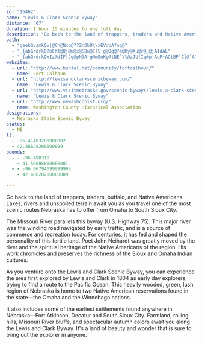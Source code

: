 ```yaml
---
id: "16462"
name: "Lewis & Clark Scenic Byway"
distance: "67"
duration: 1 hour 15 minutes to one full day
description: "Go back to the land of trappers, traders and Native Americans. Lakes, rivers and unspoiled terrain await you as you travel one of the most scenic routes Nebraska has to offer. "
path:
  - "geebGvzmkQv|@Cn@Nxb@??ZnDbU\\xEVdbA?ng@"
  - "_{abGrdrkQ?bCKt@Qj@w@x@SDu@E[S]g@Oq@?e@Hy@Xu@r@_@jAIdAL"
  - "_{abGrdrkQxIz@dIF|Jg@pN}Arg@mEnKg@tNE`\\@zJU|Iq@p|AqP~ACtBP`Cl@`A^jBjA|A~AxE`GzElDJEb~Avy@vNdInMtGtvH|_EbQbKjMbInEhDlB|AfElEfIbK|CrClDfC|CdBhCfAxDbAbALpcBhIvCDbEWbFu@xBm@h_@mM~EmA`C]reCuQ`E]hIcBte@iMhF{BhBqAfByAhDyD|UyZdCyBvBeA~CgA`BYzIQrzA_@dYFzAcGFmABqFRcJt@aHh@kCtQom@pDsI~@_BfDmEbDmCdEaChNyGbDyBnBmBpBeC|F{I|AoBnCsCvDkCfe@cWhEyCnAeAzBiCpEgHneCieEpPoXvCyDxBuBrCsBfDeBvGeBfY{EhDeAnCkAjnA}o@hXiNvA_@`Dg@tf@q@hAK~Bm@fBs@fEyCp`@}]`EgDbB_AxEmB|Cy@lTmEhHgBbFqBnEgCzB_B`DsCnAuAfDeEtBaDlCmFnAwClBiFtA_F|@eEx@}Ex@eHrBuTh@{CnBoHr@sBhBsDbAgBxDeFbYk\\fEqFdt@udAnHaJfIuGrBwArFyCfoAaj@zGyCpEmCz`@sZlLqJlb@a\\nE_EzHoIrw@c}@jHaIrEeE|GuE|TsLvEeDb_@sZdGqGnEiGzByDbF}JxQk_@~AqChDoF`aBmtBfFmF~M{IvFgEjEgExIeKlCoB|BeA~Bm@|AQb{@G|GCfBOxAi@nCgBrDoFzEeInBsC|A_Bt@g@rDkBnAa@vB]hBKdd@I`Fq@bC{@dAk@x@e@jDmCxSaXhAmArCgCrDuBhCiAdb@iLbNeDxEu@pIcAfFa@l}@aHdLgBbFeAbEkAdb@aN~HoCfWaItDy@xFw@nIo@dZW|{@WbT\\nRdAbh@|DpI|@bSlDjLdB|gAzJhDLfzDJtcH]fGGrGm@vEw@zEkAxDuAhH_DjWoMxNoIvKaH|FyCzJ_DrDs@lEk@bv@gE|VRleBvB|fAHpkAAfIF~{AfFzNPf`Fk@hEY|Do@rEeBxBsAlB}AfZyS`G}Bt@g@~UsP~m@oc@vFsDfFmCjL_EvGqCfE{BdZoQzHeDp{Aof@hFeAvG_@hyAj@hU@dGe@hEo@fFsAbEyA`EmB|FmDrBcBrFiFrdAsoApGgH|GuG`JgHlE_DtPgJbFsB`NyE|eAqXjl@cKlFqAnB{@bBeAdB_BnFmGta@si@bEgGnBgD|B_FrFoOpEgOX[f@aBp@qAd@k@dGmEtBs@hCAr@ObHAnL@^NrDC?iIIg@Bse@De@HmH|CETMbACzl@DzAMjDm@|CeAnCcBbAu@jBqBpDsF`m@y~AvGeUtLqc@t@wBzGwNzBuG|Pqo@tBiJ^{B`Ekb@~BcSfGmm@f@mDd@aCx@cDhAiDnAqCx@sA"
websites:
  - url: "http://www.huntel.net/community/fortcalhoun/"
    name: Fort Calhoun
  - url: "http://lewisandclarkscenicbyway.com/"
    name: "Lewis & Clark Scenic Byway"
  - url: "http://www.visitnebraska.gov/scenic-byways/lewis-a-clark-scenic-byway"
    name: "Lewis & Clark Scenic Byway"
  - url: "http://www.newashcohist.org/"
    name: Washington County Historical Association
designations:
  - Nebraska State Scenic Byway
states:
  - NE
ll:
  - -96.41403200000002
  - 42.46628200000009
bounds:
  - - -96.490318
    - 41.50888800000001
  - - -96.06794699999995
    - 42.46628200000009

---
```


Go back to the land of trappers, traders, buffalo, and Native Americans. Lakes, rivers and unspoiled terrain await you as you travel one of the most scenic routes Nebraska has to offer from Omaha to South Sioux City.

The Missouri River parallels this byway (U.S. Highway 75). This major river was the winding road navigated by early traffic, and is a source of commerce and recreation today. For centuries, it has fed and shaped the personality of this fertile land. Poet John Neihardt was greatly moved by the river and the spiritual heritage of the Native Americans of the region. His work chronicles and preserves the richness of the Sioux and Omaha Indian cultures.

As you venture onto the Lewis and Clark Scenic Byway, you can experience the area first explored by Lewis and Clark in 1804 as early day explorers, trying to find a route to the Pacific Ocean. This heavily wooded, green, lush region of Nebraska is home to two Native American reservations found in the state&#8212;the Omaha and the Winnebago nations.

It also includes some of the earliest settlements found anywhere in Nebraska&#8212;Fort Atkinson, Decatur and South Sioux City. Farmland, rolling hills, Missouri River bluffs, and spectacular autumn colors await you along the Lewis and Clark Byway. It's a land of beauty and wonder that is sure to bring out the explorer in anyone.
